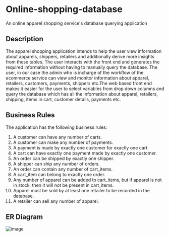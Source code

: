 # Online-shopping-database
An online apparel shopping service's database querying application

## Description
The apparel shopping application intends to help the user view information about
apparels, shippers, retailers and additionally derive more insights from these tables. The
user interacts with the front end and generates the required information without having
to manually query the database. The user, in our case the admin who is incharge of the
workflow of the ecommerce service can view and monitor information about apparel,
retailers, customers, payments, shippers etc.The web based front end
makes it easier for the user to select variables from drop down columns and query the
database which has all the information about apparel, retailers, shipping, items in cart,
customer details, payments etc.

## Business Rules

The application has the following business rules:

1. A customer can have any number of carts.
2. A customer can make any number of payments.
3. A payment is made by exactly one customer for exactly one cart.
4. A cart can have exactly one payment made by exactly one customer.
5. An order can be shipped by exactly one shipper.
6. A shipper can ship any number of orders.
7. An order can contain any number of cart_items.
8. A cart_item can belong to exactly one order.
9. Any number of apparel can be added to cart_items, but if apparel is not in stock,
then it will not be present in cart_items.
10. Apparel must be sold by at least one retailer to be recorded in the database.
11. A retailer can sell any number of apparel.

## ER Diagram
![image](https://user-images.githubusercontent.com/37374785/215333724-a6b982ba-b1d2-40cc-a27b-a811b8dddbba.png)

